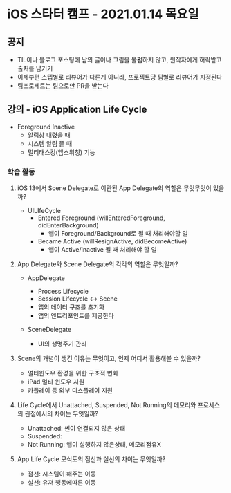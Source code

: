 # iOS 스타터 캠프 - 2021.01.14 목요일

## 공지

- TIL이나 블로그 포스팅에 남의 글이나 그림을 불펌하지 않고, 원작자에게 허락받고 출처를 남기기
- 이제부턴 스텝별로 리뷰어가 다른게 아니라, 프로젝트당 팀별로 리뷰어가 지정된다
- 팀프로제트는 팀으로만 PR을 받는다

## 강의 - iOS Application Life Cycle

- Foreground Inactive
    - 알림창 내렸을 때
    - 시스템 알림 뜰 때
    - 멀티태스킹(앱스위칭) 기능

### 학습 활동

1. iOS 13에서 Scene Delegate로 이관된 App Delegate의 역할은 무엇무엇이 있을까?
    - UILIfeCycle
        - Entered Foreground (willEnteredForeground, didEnterBackground)
            - 앱이 Foreground/Background로 될 때 처리해야할 일
        - Became Active (willResignActive, didBecomeActive)
            - 앱이 Active/Inactive 될 때 처리해야 할 일

2. App Delegate와 Scene Delegate의 각각의 역할은 무엇일까?
    - AppDelegate
        - Process Lifecycle
        - Session Lifecycle <-> Scene
        - 앱의 데이터 구조를 초기화
        - 앱의 엔트리포인트를 제공한다

    - SceneDelegate
        - UI의 생명주기 관리

3. Scene의 개념이 생긴 이유는 무엇이고, 언제 어디서 활용해볼 수 있을까?
    - 멀티윈도우 환경을 위한 구조적 변화
    - iPad 멀티 윈도우 지원
    - 카플레이 등 외부 디스플레이 지원

4. Life Cycle에서 Unattached, Suspended, Not Running의 메모리와 프로세스의 관점에서의 차이는 무엇일까?
    - Unattached: 씬이 연결되지 않은 상태
    - Suspended: 
    - Not Running: 앱이 실행하지 않은상태, 메모리점유X

5. App Life Cycle 모식도의 점선과 실선의 차이는 무엇일까?
    - 점선: 시스템이 해주는 이동
    - 실선: 유저 행동에따른 이동